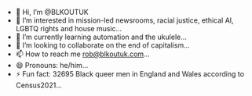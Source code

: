 - 👋 Hi, I’m @BLKOUTUK
- 👀 I’m interested in mission-led newsrooms, racial justice, ethical AI, LGBTQ rights and house music...
- 🌱 I’m currently learning automation and the ukulele...
- 💞️ I’m looking to collaborate on the end of capitalism...
- 📫 How to reach me rob@blkoutuk.com...
- 😄 Pronouns: he/him...
- ⚡ Fun fact: 32695 Black queer men in England and Wales according to Census2021...

<!---
BLKOUTUK/BLKOUTUK is a ✨ special ✨ repository because its `README.md` (this file) appears on your GitHub profile.
You can click the Preview link to take a look at your changes.
--->
